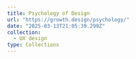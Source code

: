 ```yaml
---
title: Psychology of Design
url: "https://growth.design/psychology/"
date: "2025-03-13T21:05:39.299Z"
collection:
  - UX design
type: Collections
---
```

